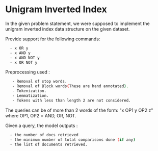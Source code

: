 # Unigram Inverted Index

In the given problem statement, we were supposed to implement the unigram inverted index data structure on the given dataset. 


Provide support for the following commands:
```bash
  - x OR y
  - x AND y
  - x AND NOT y
  - x OR NOT y
```

Preprocessing used : 
```bash
   - Removal of stop words.
   - Removal of Block words(These are hand annotated).
   - Tokenization.
   - Lemmatization.
   - Tokens with less than length 2 are not considered.
```
      
The queries can be of more than 2 words of the form: "x OP1 y OP2 z" where OP1, OP2 = AND, OR, NOT.

Given a query, the model outputs : 
      
```bash     
  - the number of docs retrieved
  - the minimum number of total comparisons done (if any)
  - the list of documents retrieved.
```

